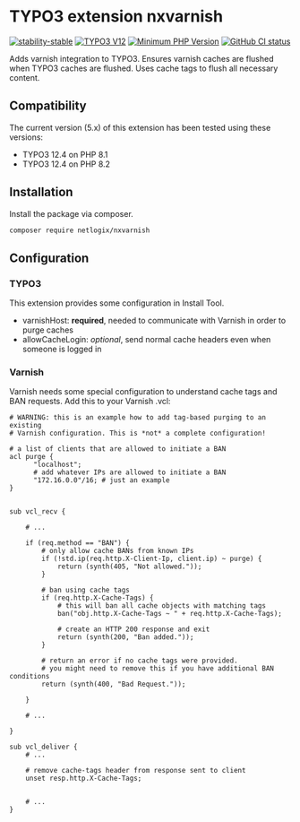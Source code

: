 # TYPO3 extension nxvarnish

[![stability-stable](https://img.shields.io/badge/stability-stable-33bbff.svg)](https://github.com/netlogix/nxvarnish)
[![TYPO3 V12](https://img.shields.io/badge/TYPO3-12-orange.svg)](https://get.typo3.org/version/12)
[![Minimum PHP Version](https://img.shields.io/badge/php-%3E%3D%208.1-8892BF.svg)](https://php.net/)
[![GitHub CI status](https://github.com/netlogix/nxvarnish/actions/workflows/ci.yml/badge.svg?branch=main)](https://github.com/netlogix/nxvarnish/actions)

Adds varnish integration to TYPO3. Ensures varnish caches are flushed when TYPO3
caches are flushed. Uses cache tags to flush all necessary content.

## Compatibility

The current version (5.x) of this extension has been tested using these
versions:

* TYPO3 12.4 on PHP 8.1
* TYPO3 12.4 on PHP 8.2

## Installation

Install the package via composer.

```bash
composer require netlogix/nxvarnish
```

## Configuration

### TYPO3

This extension provides some configuration in Install Tool.

* varnishHost: **required**, needed to communicate with Varnish in order to
  purge
  caches
* allowCacheLogin: *optional*, send normal cache headers even when someone is
  logged in

### Varnish

Varnish needs some special configuration to understand cache tags and BAN
requests.
Add this to your Varnish .vcl:

```vcl
# WARNING: this is an example how to add tag-based purging to an existing
# Varnish configuration. This is *not* a complete configuration!

# a list of clients that are allowed to initiate a BAN
acl purge {
      "localhost";
      # add whatever IPs are allowed to initiate a BAN
      "172.16.0.0"/16; # just an example
}


sub vcl_recv {

    # ...

    if (req.method == "BAN") {
        # only allow cache BANs from known IPs
        if (!std.ip(req.http.X-Client-Ip, client.ip) ~ purge) {
            return (synth(405, "Not allowed."));
        }

        # ban using cache tags
        if (req.http.X-Cache-Tags) {
            # this will ban all cache objects with matching tags
            ban("obj.http.X-Cache-Tags ~ " + req.http.X-Cache-Tags);

            # create an HTTP 200 response and exit
            return (synth(200, "Ban added."));
        }

        # return an error if no cache tags were provided.
        # you might need to remove this if you have additional BAN conditions
        return (synth(400, "Bad Request."));

    }

    # ...

}

sub vcl_deliver {
    # ...

    # remove cache-tags header from response sent to client
    unset resp.http.X-Cache-Tags;


    # ...
}

```
